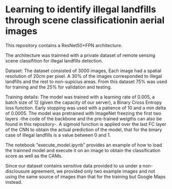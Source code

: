 # Learning to identify illegal landfills through scene classificationin aerial images

This repository contains a ResNet50+FPN architecture.

The architecture was trainned with a private dataset of remote sensing scene classifition for illegal landfills detection.

Dataset: The dataset consisted of 3000 images, Each image had a spatial resolution of 20cm per pixel. A 30% of the images corresponded to illegal landfills and the rest to non-supicius areas. From this dataset 75% was used for training and the 25% for validation and testing.

Training details: The model was trained with a learning rate of 0.005, a batch size of 12 (given the capacity of our server), a Binary Cross Entropy loss function. Early stopping was used with a patience of 10 and a min delta of 0.0005. The model was pretrained with ImageNet freezing the first two layers -the code of the backbone and the pre-trained weigths can also be found in this repository-. A sigmoid function is applied over the last FC layer of the CNN to obtain the actual prediction of the model, that for the binary case of illegal landfills is a value between 0 and 1. 

The notebook "execute_model.ipynb" provides an example of how to load the trainned model and execute it on an image to obtain the classification score as well as the CAMs.

Since our dataset contains sensitive data provided to us under a non-disclousure agreement, we provided only two example images and not using the same source of images than that for the training but Google Maps instead.
